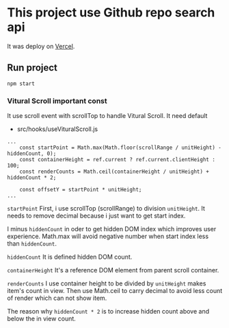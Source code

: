 # This project use Github repo search api

It was deploy on [Vercel](https://github-repo-search-six.vercel.app/).

## Run project

```
npm start
```

### Vitural Scroll important const

It use scroll event with scrollTop to handle Vitural Scroll.
It need default

-   src/hooks/useVituralScroll.js

```
...
    const startPoint = Math.max(Math.floor(scrollRange / unitHeight) - hiddenCount, 0);
    const containerHeight = ref.current ? ref.current.clientHeight : 100;
    const renderCounts = Math.ceil(containerHeight / unitHeight) + hiddenCount * 2;

    const offsetY = startPoint * unitHeight;
...
```

`startPoint`
First, i use scrollTop (scrollRange) to division `unitHeight`. It needs to remove decimal because i just want to get start index.

 I minus `hiddenCount` in oder to get hidden DOM index which improves user experience.
Math.max will avoid negative number when start index less than `hiddenCount`.

`hiddenCount`
It is defined hidden DOM count.

`containerHeight`
It's a reference DOM element from parent scroll container.

`renderCounts`
I use container height to be divided by `unitHeight` makes item's count in view.
Then use Math.ceil to carry decimal to avoid less count of render which can not show item.

The reason why `hiddenCount * 2` is to increase hidden count above and below the in view count.

